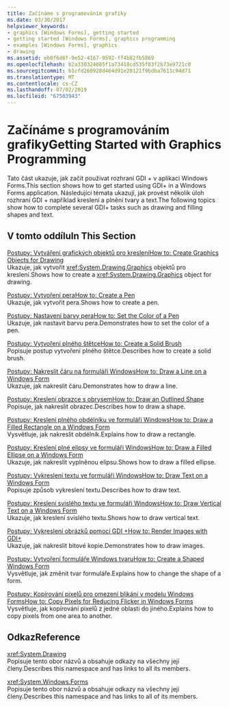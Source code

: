```yaml
---
title: Začínáme s programováním grafiky
ms.date: 03/30/2017
helpviewer_keywords:
- graphics [Windows Forms], getting started
- getting started [Windows Forms], graphics programming
- examples [Windows Forms], graphics
- drawing
ms.assetid: eb0f6d6f-9e52-4167-9592-ff4b82fb5869
ms.openlocfilehash: b2a330324085f1a73418cd535f83f2b73e9721c0
ms.sourcegitcommit: b1cfd260928d464d91e20121f9bdba7611c94d71
ms.translationtype: MT
ms.contentlocale: cs-CZ
ms.lasthandoff: 07/02/2019
ms.locfileid: "67503943"
---
```

# <a name="getting-started-with-graphics-programming"></a><span data-ttu-id="a5f11-102">Začínáme s programováním grafiky</span><span class="sxs-lookup"><span data-stu-id="a5f11-102">Getting Started with Graphics Programming</span></span>
<span data-ttu-id="a5f11-103">Tato část ukazuje, jak začít používat rozhraní GDI + v aplikaci Windows Forms.</span><span class="sxs-lookup"><span data-stu-id="a5f11-103">This section shows how to get started using GDI+ in a Windows Forms application.</span></span> <span data-ttu-id="a5f11-104">Následující témata ukazují, jak provést několik úloh rozhraní GDI + například kreslení a plnění tvary a text.</span><span class="sxs-lookup"><span data-stu-id="a5f11-104">The following topics show how to complete several GDI+ tasks such as drawing and filling shapes and text.</span></span>  
  
## <a name="in-this-section"></a><span data-ttu-id="a5f11-105">V tomto oddílu</span><span class="sxs-lookup"><span data-stu-id="a5f11-105">In This Section</span></span>  
 [<span data-ttu-id="a5f11-106">Postupy: Vytváření grafických objektů pro kreslení</span><span class="sxs-lookup"><span data-stu-id="a5f11-106">How to: Create Graphics Objects for Drawing</span></span>](how-to-create-graphics-objects-for-drawing.md)  
 <span data-ttu-id="a5f11-107">Ukazuje, jak vytvořit <xref:System.Drawing.Graphics> objektů pro kreslení.</span><span class="sxs-lookup"><span data-stu-id="a5f11-107">Shows how to create a <xref:System.Drawing.Graphics> object for drawing.</span></span>  
  
 [<span data-ttu-id="a5f11-108">Postupy: Vytvoření pera</span><span class="sxs-lookup"><span data-stu-id="a5f11-108">How to: Create a Pen</span></span>](how-to-create-a-pen.md)  
 <span data-ttu-id="a5f11-109">Ukazuje, jak vytvořit pera.</span><span class="sxs-lookup"><span data-stu-id="a5f11-109">Shows how to create a pen.</span></span>  
  
 [<span data-ttu-id="a5f11-110">Postupy: Nastavení barvy pera</span><span class="sxs-lookup"><span data-stu-id="a5f11-110">How to: Set the Color of a Pen</span></span>](how-to-set-the-color-of-a-pen.md)  
 <span data-ttu-id="a5f11-111">Ukazuje, jak nastavit barvu pera.</span><span class="sxs-lookup"><span data-stu-id="a5f11-111">Demonstrates how to set the color of a pen.</span></span>  
  
 [<span data-ttu-id="a5f11-112">Postupy: Vytvoření plného štětce</span><span class="sxs-lookup"><span data-stu-id="a5f11-112">How to: Create a Solid Brush</span></span>](how-to-create-a-solid-brush.md)  
 <span data-ttu-id="a5f11-113">Popisuje postup vytvoření plného štětce.</span><span class="sxs-lookup"><span data-stu-id="a5f11-113">Describes how to create a solid brush.</span></span>  
  
 [<span data-ttu-id="a5f11-114">Postupy: Nakreslit čáru na formuláři Windows</span><span class="sxs-lookup"><span data-stu-id="a5f11-114">How to: Draw a Line on a Windows Form</span></span>](how-to-draw-a-line-on-a-windows-form.md)  
 <span data-ttu-id="a5f11-115">Ukazuje, jak nakreslit čáru.</span><span class="sxs-lookup"><span data-stu-id="a5f11-115">Demonstrates how to draw a line.</span></span>  
  
 [<span data-ttu-id="a5f11-116">Postupy: Kreslení obrazce s obrysem</span><span class="sxs-lookup"><span data-stu-id="a5f11-116">How to: Draw an Outlined Shape</span></span>](how-to-draw-an-outlined-shape.md)  
 <span data-ttu-id="a5f11-117">Popisuje, jak nakreslit obrazec.</span><span class="sxs-lookup"><span data-stu-id="a5f11-117">Describes how to draw a shape.</span></span>  
  
 [<span data-ttu-id="a5f11-118">Postupy: Kreslení plného obdélníku ve formuláři Windows</span><span class="sxs-lookup"><span data-stu-id="a5f11-118">How to: Draw a Filled Rectangle on a Windows Form</span></span>](how-to-draw-a-filled-rectangle-on-a-windows-form.md)  
 <span data-ttu-id="a5f11-119">Vysvětluje, jak nakreslit obdélník.</span><span class="sxs-lookup"><span data-stu-id="a5f11-119">Explains how to draw a rectangle.</span></span>  
  
 [<span data-ttu-id="a5f11-120">Postupy: Kreslení plné elipsy ve formuláři Windows</span><span class="sxs-lookup"><span data-stu-id="a5f11-120">How to: Draw a Filled Ellipse on a Windows Form</span></span>](how-to-draw-a-filled-ellipse-on-a-windows-form.md)  
 <span data-ttu-id="a5f11-121">Ukazuje, jak nakreslit vyplněnou elipsu.</span><span class="sxs-lookup"><span data-stu-id="a5f11-121">Shows how to draw a filled ellipse.</span></span>  
  
 [<span data-ttu-id="a5f11-122">Postupy: Vykreslení textu ve formuláři Windows</span><span class="sxs-lookup"><span data-stu-id="a5f11-122">How to: Draw Text on a Windows Form</span></span>](how-to-draw-text-on-a-windows-form.md)  
 <span data-ttu-id="a5f11-123">Popisuje způsob vykreslení textu.</span><span class="sxs-lookup"><span data-stu-id="a5f11-123">Describes how to draw text.</span></span>  
  
 [<span data-ttu-id="a5f11-124">Postupy: Kreslení svislého textu ve formuláři Windows</span><span class="sxs-lookup"><span data-stu-id="a5f11-124">How to: Draw Vertical Text on a Windows Form</span></span>](how-to-draw-vertical-text-on-a-windows-form.md)  
 <span data-ttu-id="a5f11-125">Ukazuje, jak kreslení svislého textu.</span><span class="sxs-lookup"><span data-stu-id="a5f11-125">Shows how to draw vertical text.</span></span>  
  
 [<span data-ttu-id="a5f11-126">Postupy: Vykreslení obrázků pomocí GDI +</span><span class="sxs-lookup"><span data-stu-id="a5f11-126">How to: Render Images with GDI+</span></span>](how-to-render-images-with-gdi.md)  
 <span data-ttu-id="a5f11-127">Ukazuje, jak nakreslit bitové kopie.</span><span class="sxs-lookup"><span data-stu-id="a5f11-127">Demonstrates how to draw images.</span></span>  
  
 [<span data-ttu-id="a5f11-128">Postupy: Vytvoření formuláře Windows tvaru</span><span class="sxs-lookup"><span data-stu-id="a5f11-128">How to: Create a Shaped Windows Form</span></span>](how-to-create-a-shaped-windows-form.md)  
 <span data-ttu-id="a5f11-129">Vysvětluje, jak změnit tvar formuláře.</span><span class="sxs-lookup"><span data-stu-id="a5f11-129">Explains how to change the shape of a form.</span></span>  
  
 [<span data-ttu-id="a5f11-130">Postupy: Kopírování pixelů pro omezení blikání v modelu Windows Forms</span><span class="sxs-lookup"><span data-stu-id="a5f11-130">How to: Copy Pixels for Reducing Flicker in Windows Forms</span></span>](how-to-copy-pixels-for-reducing-flicker-in-windows-forms.md)  
 <span data-ttu-id="a5f11-131">Vysvětluje, jak kopírování pixelů z jedné oblasti do jiného.</span><span class="sxs-lookup"><span data-stu-id="a5f11-131">Explains how to copy pixels from one area to another.</span></span>  
  
## <a name="reference"></a><span data-ttu-id="a5f11-132">Odkaz</span><span class="sxs-lookup"><span data-stu-id="a5f11-132">Reference</span></span>  
 <xref:System.Drawing>  
 <span data-ttu-id="a5f11-133">Popisuje tento obor názvů a obsahuje odkazy na všechny její členy.</span><span class="sxs-lookup"><span data-stu-id="a5f11-133">Describes this namespace and has links to all its members.</span></span>  
  
 <xref:System.Windows.Forms>  
 <span data-ttu-id="a5f11-134">Popisuje tento obor názvů a obsahuje odkazy na všechny její členy.</span><span class="sxs-lookup"><span data-stu-id="a5f11-134">Describes this namespace and has links to all of its members.</span></span>
